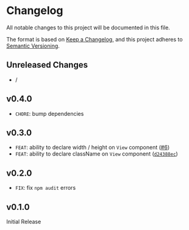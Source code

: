 # Changelog
All notable changes to this project will be documented in this file.

The format is based on [Keep a Changelog](https://keepachangelog.com/en/1.0.0/),
and this project adheres to [Semantic Versioning](https://semver.org/spec/v2.0.0.html).

## Unreleased Changes

* /

## v0.4.0

* `CHORE`: bump dependencies

## v0.3.0

* `FEAT`: ability to declare width / height on `View` component ([#6](https://github.com/pinussilvestrus/clickable-prototype/issues/6))
* `FEAT`: ability to declare className on `View` component ([`d24388ec`](https://github.com/pinussilvestrus/clickable-prototype/commit/d24388ec83e03e3b24884950ccbbd9cda6c687e9))

## v0.2.0

* `FIX`: fix `npm audit` errors

## v0.1.0

Initial Release